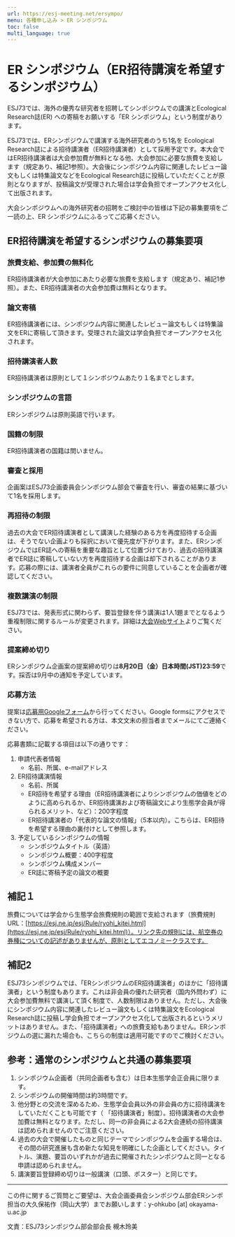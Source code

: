 ```yaml
---
url: https://esj-meeting.net/ersympo/
menu: 各種申し込み > ER シンポジウム
toc: false
multi_language: true
---
```


# ER シンポジウム（ER招待講演を希望するシンポジウム）

ESJ73では、海外の優秀な研究者を招聘してシンポジウムでの講演とEcological Research誌(ER) への寄稿をお願いする「ER シンポジウム」という制度があります。

ESJ73では、ERシンポジウムで講演する海外研究者のうち1名を Ecological Research誌による招待講演者（ER招待講演者）として採用予定です。本大会ではER招待講演者は大会参加費が無料となる他、大会参加に必要な旅費を支給します（規定あり、補記1参照）。大会後にシンポジウム内容に関連したレビュー論文もしくは特集論文などをEcological Research誌に投稿していただくことが原則となりますが、投稿論文が受理された場合は学会負担でオープンアクセス化して出版されます。

大会シンポジウムへの海外研究者の招聘をご検討中の皆様は下記の募集要項をご一読の上、ER シンポジウムにふるってご応募ください。

## ER招待講演を希望するシンポジウムの募集要項

### 旅費支給、参加費の無料化

ER招待講演者が大会参加にあたり必要な旅費を支給します（規定あり、補記1参照）。また、ER招待講演者の大会参加費は無料となります。

### 論文寄稿

ER招待講演者には、シンポジウム内容に関連したレビュー論文もしくは特集論文をERに寄稿して頂きます。受理された論文は学会負担でオープンアクセス化されます。

### 招待講演者人数

ER招待講演者は原則として１シンポジウムあたり１名までとします。

### シンポジウムの言語

ERシンポジウムは原則英語で行います。

### 国籍の制限

ER招待講演者の国籍は問いません。

### 審査と採用

企画案はESJ73企画委員会シンポジウム部会で審査を行い、審査の結果に基づいて1名を採用します。

### 再招待の制限

過去の大会でER招待講演者として講演した経験のある方を再度招待する企画は、そうでない企画よりも採択において優先度が下がります。また、ERシンポジウムではER誌への寄稿を重要な趣旨として位置づけており、過去の招待講演者でER誌に寄稿していない方を再度招待する企画は却下されることがあります。応募の際には、講演者全員がこれらの要件に同意していることを企画者が確認してください。

### 複数講演の制限

ESJ73では、発表形式に関わらず、要旨登録を伴う講演は1人1題までとなるよう重複制限に関するルールが変更されます。詳細は[大会Webサイト](https://esj-meeting.net/registinfo/#複数講演の制限)よりご覧ください。

### 提案締め切り

ERシンポジウム企画案の提案締め切りは**8月20日（金）日本時間(JST)23:59**です。採否は9月中の通知を予定しています。

### 応募方法

提案は[応募用Googleフォーム](https://forms.gle/zLUL9b7VZKd51uJQ6)から行ってください。Google formsにアクセスできない方で、応募を希望される方は、本文文末の担当者までメールにてご連絡ください。

応募書類に記載する項目は以下の通りです：

1. 申請代表者情報
    - 名前、所属、e-mailアドレス
2. ER招待講演情報
    - 名前、所属
    - ER招待を希望する理由（ER招待講演者によりシンポジウムの価値をどのように高められるか、ER招待講演および寄稿論文により生態学会員が得られるメリット、など）：200字程度  
    - ER招待講演者の「代表的な論文の情報」（5本以内）。こちらは、ER招待を希望する理由の裏付けとして参照します。
3. 予定しているシンポジウムの情報
    - シンポジウムタイトル（英語）  
    - シンポジウム概要：400字程度  
    - シンポジウム構成メンバー  
    - ER誌に寄稿予定の論文の概要

## 補記１

旅費については学会から生態学会旅費規則の範囲で支給されます（旅費規則URL：[https://esj.ne.jp/esj/Rule/ryohi_kitei.html](https://esj.ne.jp/esj/Rule/ryohi_kitei.html)）。リンク先の規則には、航空券の券種についての記述がありませんが、原則としてエコノミークラスです。

## 補記2

ESJ73シンポジウムでは、「ERシンポジウムのER招待講演者」のほかに「招待講演者」という制度もあります。これは非会員の優れた研究者（国内外問わず）に大会参加費無料で講演して頂く制度で、人数制限はありません。ただし、大会後にシンポジウム内容に関連したレビュー論文もしくは特集論文をEcological Research誌に投稿し学会負担でオープンアクセス化して出版されるというメリットはありません。また、「招待講演者」への旅費支給もありません。ERシンポジウムの選に漏れた場合も、こちらの制度は適用可能ですのでご検討ください。

## 参考：通常のシンポジウムと共通の募集要項

1. シンポジウム企画者（共同企画者も含む）は日本生態学会正会員に限ります。
2. シンポジウムの開催時間は約3時間です。
3. 他分野との交流を深めるため、生態学会会員以外の非会員の方に招待講演をしていただくことも可能です（ 「招待講演者」制度）。招待講演者の大会参加費は無料となります。ただし、同一の非会員による2大会連続の招待講演は認められませんのでご注意ください。
4. 過去の大会で開催したものと同じテーマでシンポジウムを企画する場合は、その間の研究進展も含め新たな知見を明確にした企画としてください。タイトル、演題、要旨のいずれかが過去に開催されたシンポジウムと同一となる申請は認められません。
5. 講演要旨登録締め切りは一般講演（口頭、ポスター）と同じです。

***

この件に関するご質問とご要望は、大会企画委員会シンポジウム部会ERシンポ担当の大久保祐作（岡山大学）までお願いします：y-ohkubo \[at\] okayama-u.ac.jp

文責：ESJ73シンポジウム部会部会長 槻木玲美

